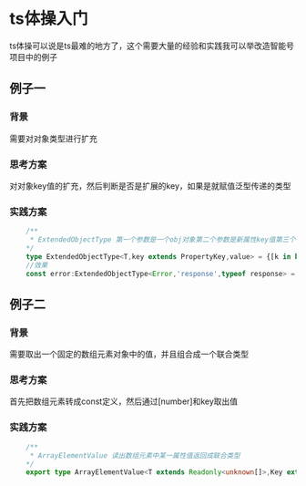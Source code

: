 # ts体操入门
ts体操可以说是ts最难的地方了，这个需要大量的经验和实践我可以举改造智能号项目中的例子
## 例子一
### 背景
需要对对象类型进行扩充
### 思考方案
对对象key值的扩充，然后判断是否是扩展的key，如果是就赋值泛型传递的类型
### 实践方案
```typescript
    /**
     * ExtendedObjectType 第一个参数是一个obj对象第二个参数是新属性key值第三个参数是新属性类型，返回值在原有的obj上新增一个key属性
    */
    type ExtendedObjectType<T,key extends PropertyKey,value> = {[k in keyof T | key]:k extends keyof T ? T[k] : value}
    //效果
    const error:ExtendedObjectType<Error,'response',typeof response> = {...new Error(`response.data.code error: ${ code }`),response:response}
```
## 例子二
### 背景
需要取出一个固定的数组元素对象中的值，并且组合成一个联合类型
### 思考方案
首先把数组元素转成const定义，然后通过[number]和key取出值
### 实践方案
```typescript
    /**
     * ArrayElementValue 读出数组元素中某一属性值返回成联合类型
    */
    export type ArrayElementValue<T extends Readonly<unknown[]>,Key extends keyof T[number]> = T[number][Key]
```
